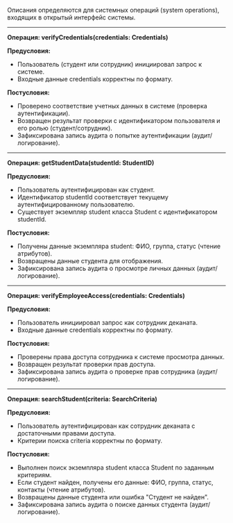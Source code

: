 Описания определяются для системных операций (system operations), входящих в открытый интерфейс системы.

---

**Операция: verifyCredentials(credentials: Credentials)**

**Предусловия:**
- Пользователь (студент или сотрудник) инициировал запрос к системе.
- Входные данные credentials корректны по формату.

**Постусловия:**
- Проверено соответствие учетных данных в системе (проверка аутентификации).
- Возвращен результат проверки с идентификатором пользователя и его ролью (студент/сотрудник).
- Зафиксирована запись аудита о попытке аутентификации (аудит/логирование).

---

**Операция: getStudentData(studentId: StudentID)**

**Предусловия:**
- Пользователь аутентифицирован как студент.
- Идентификатор studentId соответствует текущему аутентифицированному пользователю.
- Существует экземпляр student класса Student с идентификатором studentId.

**Постусловия:**
- Получены данные экземпляра student: ФИО, группа, статус (чтение атрибутов).
- Возвращены данные студента для отображения.
- Зафиксирована запись аудита о просмотре личных данных (аудит/логирование).

---

**Операция: verifyEmployeeAccess(credentials: Credentials)**

**Предусловия:**
- Пользователь инициировал запрос как сотрудник деканата.
- Входные данные credentials корректны по формату.

**Постусловия:**
- Проверены права доступа сотрудника к системе просмотра данных.
- Возвращен результат проверки прав доступа.
- Зафиксирована запись аудита о проверке прав сотрудника (аудит/логирование).

---

**Операция: searchStudent(criteria: SearchCriteria)**

**Предусловия:**
- Пользователь аутентифицирован как сотрудник деканата с достаточными правами доступа.
- Критерии поиска criteria корректны по формату.

**Постусловия:**
- Выполнен поиск экземпляра student класса Student по заданным критериям.
- Если студент найден, получены его данные: ФИО, группа, статус, контакты (чтение атрибутов).
- Возвращены данные студента или ошибка "Студент не найден".
- Зафиксирована запись аудита о поиске данных студента (аудит/логирование).